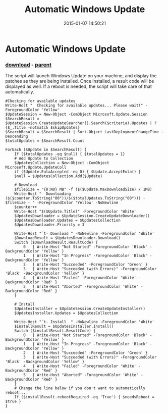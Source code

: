 ﻿---
pid:            5670
poster:         JayneticMuffin
title:          Automatic Windows Update
date:           2015-01-07 14:50:21
format:         posh
parent:         5669
parent:         5669

---

# Automatic Windows Update

### [download](5670.ps1) - [parent](5669.md)

The script will launch Windows Update on your machine, and display the patches as they are being installed.  Once installed, a result code will be displayed as well. If a reboot is needed, the script will take care of that automatically.

```posh
#Checking for available updates
Write-Host "  Checking for available updates... Please wait!" -ForegroundColor 'Yellow'
$UpdateSession = New-Object -ComObject Microsoft.Update.Session
$SearchResult = $UpdateSession.CreateUpdateSearcher().Search($criteria).Updates | ? {$_.Title -notmatch $skipUpdates}
$SearchResult = $SearchResult | Sort-Object LastDeploymentChangeTime -Descending
$totalUpdates = $SearchResult.Count

ForEach ($Update in $SearchResult) {
	If ($totalUpdates -eq $null) { $totalUpdates = 1}
	# Add Update to Collection 
	$UpdatesCollection = New-Object -ComObject Microsoft.Update.UpdateColl
	if ($Update.EulaAccepted -eq 0) { $Update.AcceptEula() }
	$null = $UpdatesCollection.Add($Update)
	
	# Download
	$fileSize = "{0:N0} MB" -f ($($Update.MaxDownloadSize) / 1MB)
	Write-Host "  Downloading ($($counter.ToString("00"))/$($totalUpdates.ToString("00"))) - $fileSize - " -ForegroundColor 'Yellow' -NoNewline
	$counter++
	Write-Host "$($Update.Title)" -ForegroundColor 'White'
	$UpdatesDownloader = $UpdateSession.CreateUpdateDownloader()
	$UpdatesDownloader.Updates = $UpdatesCollection
	$UpdatesDownloader.Priority = 3

	Write-Host "`t- Download " -NoNewline -ForegroundColor 'White'
	$DownloadResult = $UpdatesDownloader.Download()
	Switch ($DownloadResult.ResultCode) {
		0   { Write-Host "Not Started" -ForegroundColor 'Black' -BackgroundColor 'Yellow' }
		1   { Write-Host "In Progress" -ForegroundColor 'Black' -BackgroundColor 'Yellow' }
		2   { Write-Host "Succeeded" -ForegroundColor 'Green' }
		3   { Write-Host "Succeeded (with Errors)" -ForegroundColor 'Black' -BackgroundColor 'Yellow' }
		4   { Write-Host "Failed" -ForegroundColor 'White' -BackgroundColor 'Red' }
		5   { Write-Host "Aborted" -ForegroundColor 'White' -BackgroundColor 'Red' }
	}

	# Install
	$UpdatesInstaller = $UpdateSession.CreateUpdateInstaller()
	$UpdatesInstaller.Updates = $UpdatesCollection

	Write-Host "`t- Install  " -NoNewline -ForegroundColor 'White'
	$InstallResult = $UpdatesInstaller.Install()
	Switch ($installResult.ResultCode) {
		0   { Write-Host "Not Started" -ForegroundColor 'Black' -BackgroundColor 'Yellow' }
		1   { Write-Host "In Progress" -ForegroundColor 'Black' -BackgroundColor 'Yellow' }
		2   { Write-Host "Succeeded" -ForegroundColor 'Green' }
		3   { Write-Host "Succeeded (with Errors)" -ForegroundColor 'Black' -BackgroundColor 'Yellow' }
		4   { Write-Host "Failed" -ForegroundColor 'White' -BackgroundColor 'Red' }
		5   { Write-Host "Aborted" -ForegroundColor 'White' -BackgroundColor 'Red' }
	}
	# Change the line below if you don't want to automatically reboot...
	If ($installResult.rebootRequired -eq 'True') { $needsReboot = $true }
}
```

